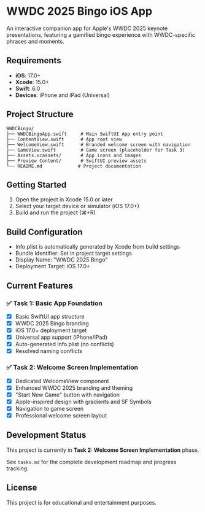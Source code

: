 # WWDC 2025 Bingo iOS App

An interactive companion app for Apple's WWDC 2025 keynote presentations, featuring a gamified bingo experience with WWDC-specific phrases and moments.

## Requirements

- **iOS**: 17.0+
- **Xcode**: 15.0+
- **Swift**: 6.0
- **Devices**: iPhone and iPad (Universal)

## Project Structure

```
WWDCBingo/
├── WWDCBingoApp.swift     # Main SwiftUI App entry point
├── ContentView.swift      # App root view
├── WelcomeView.swift      # Branded welcome screen with navigation
├── GameView.swift         # Game screen (placeholder for Task 3)
├── Assets.xcassets/       # App icons and images
├── Preview Content/       # SwiftUI preview assets
└── README.md             # Project documentation
```

## Getting Started

1. Open the project in Xcode 15.0 or later
2. Select your target device or simulator (iOS 17.0+)
3. Build and run the project (⌘+R)

## Build Configuration

- Info.plist is automatically generated by Xcode from build settings
- Bundle Identifier: Set in project target settings
- Display Name: "WWDC 2025 Bingo"
- Deployment Target: iOS 17.0+

## Current Features

### ✅ Task 1: Basic App Foundation
- [x] Basic SwiftUI app structure
- [x] WWDC 2025 Bingo branding
- [x] iOS 17.0+ deployment target
- [x] Universal app support (iPhone/iPad)
- [x] Auto-generated Info.plist (no conflicts)
- [x] Resolved naming conflicts

### ✅ Task 2: Welcome Screen Implementation
- [x] Dedicated WelcomeView component
- [x] Enhanced WWDC 2025 branding and theming
- [x] "Start New Game" button with navigation
- [x] Apple-inspired design with gradients and SF Symbols
- [x] Navigation to game screen
- [x] Professional welcome screen layout

## Development Status

This project is currently in **Task 2: Welcome Screen Implementation** phase.

See `tasks.md` for the complete development roadmap and progress tracking.

## License

This project is for educational and entertainment purposes. 